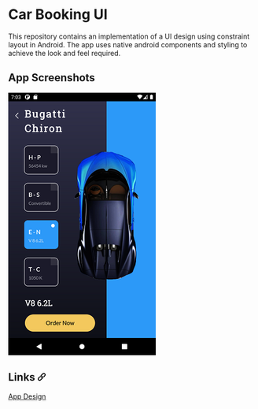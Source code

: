 # Car Booking UI

This repository contains an implementation of a UI design using constraint layout in Android. The app uses native android components and styling to achieve the look and feel required.

## App Screenshots

![Home Screen](https://raw.githubusercontent.com/tej1562/CarBookingUI/master/images/Screenshot_1608125613.png "Home Screen UI")

## Links ![Icon](images/link.png)

[App Design](https://dribbble.com/shots/6399304/attachments/6399304-Bugatti-Car-Shop-App?mode=media "Bugatti Car Shop App")
